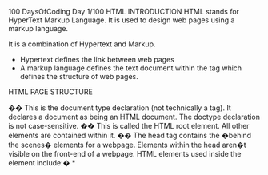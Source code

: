 100 DaysOfCoding
Day 1/100
HTML INTRODUCTION
HTML stands for HyperText Markup Language. It is used to design web pages using a markup language.

It is a combination of Hypertext and Markup.
- Hypertext defines the link between web pages
- A markup language defines the text document within the tag which defines the structure of web pages.

HTML PAGE STRUCTURE

<!DOCTYPE html>�� This is the document type declaration (not technically a tag). It declares a document as being an HTML document. The doctype declaration is not case-sensitive.

<html>�� This is called the HTML root element. All other elements are contained within it.

<head>�� The head tag contains the �behind the scenes� elements for a webpage. Elements within the head aren�t visible on the front-end of a webpage. HTML elements used inside the <head> element include:�
* <title>�� The title is what is displayed on the top of your browser when you visit a website and contains the title of the webpage that you are viewing. Document

* <meta>�� This tag encloses the meta data of the website that must be loaded every time the website is visited. For eg:- the metadata charset allows you to use the standard UTF-8 encoding in your website. This in turn allows the users to view your webpage in the language of their choice. It is a self closing tag.

* <body>�� The body tag is used to enclose all the visible content of a webpage. In other words, the body content is what the browser will show on the front-end.

An HTML document can be created using any text editor. Save the text file using�.html�or�.htm. Once saved as an HTML document, the file can be opened as a webpage in the browser.
